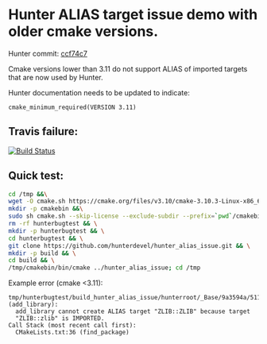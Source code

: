 Hunter ALIAS target issue demo with older cmake versions.
===

Hunter commit: [ccf74c7](https://github.com/cpp-pm/hunter/commit/ccf74c7c2d2c1b9442a6863ca232a252e35720fb)

Cmake versions lower than 3.11 do not support ALIAS of imported targets that are now used by Hunter. 

Hunter documentation needs to be updated to indicate:

```
cmake_minimum_required(VERSION 3.11)
```

Travis failure:
---
[![Build Status](https://travis-ci.com/hunterdevel/hunter_alias_issue.svg?branch=master)](https://travis-ci.com/hunterdevel/hunter_alias_issue)

Quick test:
---
```bash
cd /tmp &&\
wget -O cmake.sh https://cmake.org/files/v3.10/cmake-3.10.3-Linux-x86_64.sh &&\ 
mkdir -p cmakebin &&\
sudo sh cmake.sh --skip-license --exclude-subdir --prefix=`pwd`/cmakebin &&\
rm -rf hunterbugtest && \
mkdir -p hunterbugtest && \
cd hunterbugtest && \
git clone https://github.com/hunterdevel/hunter_alias_issue.git && \
mkdir -p build && \
cd build && \
/tmp/cmakebin/bin/cmake ../hunter_alias_issue; cd /tmp


```

Example error (cmake <3.11):
```
tmp/hunterbugtest/build_hunter_alias_issue/hunterroot/_Base/9a3594a/511a137/48401e9/Install/lib/cmake/ZLIB/ZLIBConfig.cmake:36 (add_library):
  add_library cannot create ALIAS target "ZLIB::ZLIB" because target
  "ZLIB::zlib" is IMPORTED.
Call Stack (most recent call first):
  CMakeLists.txt:36 (find_package)
```



